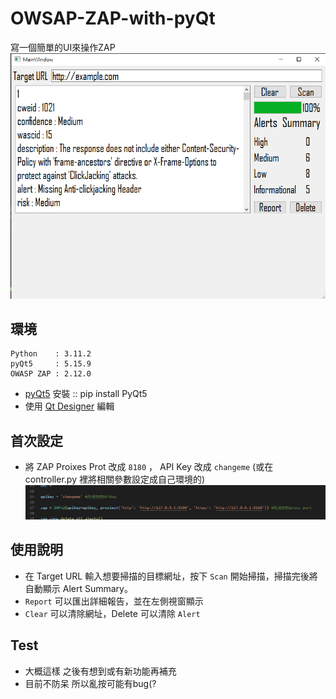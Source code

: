 # OWSAP-ZAP-with-pyQt
寫一個簡單的UI來操作ZAP  
![UI img](https://github.com/Dino65535/OWSAP-ZAP-with-pyQt/blob/eb5dad03339d14adc081e34e7412490b1953abc0/img/UI.png "UI")

## 環境
    Python    : 3.11.2
    pyQt5     : 5.15.9
    OWASP ZAP : 2.12.0
* [pyQt5](https://pypi.org/project/PyQt5/) 安裝 :: pip install PyQt5
* 使用 [Qt Designer](https://build-system.fman.io/qt-designer-download) 編輯

## 首次設定
* 將 ZAP Proixes Prot 改成 `8180` ， API Key 改成 `changeme` (或在 controller.py 裡將相關參數設定成自己環境的)
![Config img](https://github.com/Dino65535/OWSAP-ZAP-with-pyQt/blob/eb5dad03339d14adc081e34e7412490b1953abc0/img/config.png "Config")

## 使用說明
* 在 Target URL 輸入想要掃描的目標網址，按下 `Scan` 開始掃描，掃描完後將自動顯示 Alert Summary。
* `Report` 可以匯出詳細報告，並在左側視窗顯示
* `Clear` 可以清除網址，Delete 可以清除 `Alert`

## Test
* 大概這樣 之後有想到或有新功能再補充
* 目前不防呆 所以亂按可能有bug(?
